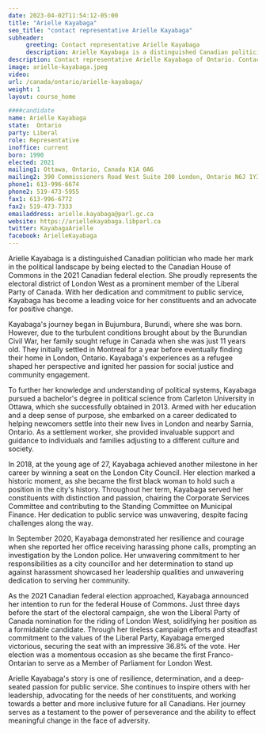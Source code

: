 ```yaml
---
date: 2023-04-02T11:54:12-05:00
title: "Arielle Kayabaga"
seo_title: "contact representative Arielle Kayabaga"
subheader:
     greeting: Contact representative Arielle Kayabaga
     description: Arielle Kayabaga is a distinguished Canadian politician who made her mark in the political landscape by being elected to the Canadian House of Commons in the 2021 Canadian federal election.
description: Contact representative Arielle Kayabaga of Ontario. Contact information for Arielle Kayabaga includes email address, phone number, and mailing address.
image: arielle-kayabaga.jpeg
video:
url: /canada/ontario/arielle-kayabaga/
weight: 1
layout: course_home

####candidate
name: Arielle Kayabaga
state:	Ontario
party: Liberal
role: Representative
inoffice: current
born: 1990
elected: 2021
mailing1: Ottawa, Ontario, Canada K1A 0A6
mailing2: 390 Commissioners Road West Suite 200 London, Ontario N6J 1Y3
phone1: 613-996-6674
phone2: 519-473-5955
fax1: 613-996-6772
fax2: 519-473-7333
emailaddress: arielle.kayabaga@parl.gc.ca
website: https://ariellekayabaga.libparl.ca
twitter: KayabagaArielle
facebook: ArielleKayabaga
---
```


Arielle Kayabaga is a distinguished Canadian politician who made her mark in the political landscape by being elected to the Canadian House of Commons in the 2021 Canadian federal election. She proudly represents the electoral district of London West as a prominent member of the Liberal Party of Canada. With her dedication and commitment to public service, Kayabaga has become a leading voice for her constituents and an advocate for positive change.

Kayabaga's journey began in Bujumbura, Burundi, where she was born. However, due to the turbulent conditions brought about by the Burundian Civil War, her family sought refuge in Canada when she was just 11 years old. They initially settled in Montreal for a year before eventually finding their home in London, Ontario. Kayabaga's experiences as a refugee shaped her perspective and ignited her passion for social justice and community engagement.

To further her knowledge and understanding of political systems, Kayabaga pursued a bachelor's degree in political science from Carleton University in Ottawa, which she successfully obtained in 2013. Armed with her education and a deep sense of purpose, she embarked on a career dedicated to helping newcomers settle into their new lives in London and nearby Sarnia, Ontario. As a settlement worker, she provided invaluable support and guidance to individuals and families adjusting to a different culture and society.

In 2018, at the young age of 27, Kayabaga achieved another milestone in her career by winning a seat on the London City Council. Her election marked a historic moment, as she became the first black woman to hold such a position in the city's history. Throughout her term, Kayabaga served her constituents with distinction and passion, chairing the Corporate Services Committee and contributing to the Standing Committee on Municipal Finance. Her dedication to public service was unwavering, despite facing challenges along the way.

In September 2020, Kayabaga demonstrated her resilience and courage when she reported her office receiving harassing phone calls, prompting an investigation by the London police. Her unwavering commitment to her responsibilities as a city councillor and her determination to stand up against harassment showcased her leadership qualities and unwavering dedication to serving her community.

As the 2021 Canadian federal election approached, Kayabaga announced her intention to run for the federal House of Commons. Just three days before the start of the electoral campaign, she won the Liberal Party of Canada nomination for the riding of London West, solidifying her position as a formidable candidate. Through her tireless campaign efforts and steadfast commitment to the values of the Liberal Party, Kayabaga emerged victorious, securing the seat with an impressive 36.8% of the vote. Her election was a momentous occasion as she became the first Franco-Ontarian to serve as a Member of Parliament for London West.

Arielle Kayabaga's story is one of resilience, determination, and a deep-seated passion for public service. She continues to inspire others with her leadership, advocating for the needs of her constituents, and working towards a better and more inclusive future for all Canadians. Her journey serves as a testament to the power of perseverance and the ability to effect meaningful change in the face of adversity.

